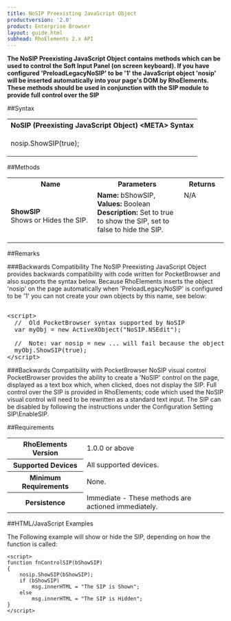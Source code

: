 ```yaml
---
title: NoSIP Preexisting JavaScript Object
productversion: '2.0'
product: Enterprise Browser
layout: guide.html
subhead: RhoElements 2.x API
---
```



<b>
The NoSIP Preexisting JavaScript Object contains methods which can be used to control the Soft Input Panel (on screen keyboard). If you have configured 'PreloadLegacyNoSIP' to be '1' the JavaScript object 'nosip' will be inserted automatically into your page's DOM by RhoElements. These methods should be used in conjunction with the SIP module to provide full control over the SIP
</b>

##Syntax

<table class="re-table"><tr><th class="tableHeading">NoSIP (Preexisting JavaScript Object) &lt;META&gt; Syntax
</th></tr><tr><td class="clsSyntaxCells clsOddRow"><p>nosip.ShowSIP(true);</p></td></tr></table>




##Methods

<table class="re-table"><col width="40%" /><col width="40%" /><col width="20%" /><tr><th class="tableHeading">Name</th><th class="tableHeading">Parameters</th><th class="tableHeading">Returns</th></tr><tr><td style="text-align:left;" class="clsSyntaxCells clsOddRow"><b>ShowSIP<br /></b>Shows or Hides the SIP.</td><td style="text-align:left;" class="clsSyntaxCells clsOddRow"><b>Name: </b>bShowSIP, 
<b>Values: </b>Boolean<br /><b>Description: </b>Set to true to show the SIP, set to false to hide the SIP.<P /></td><td style="text-align:left;" valign="top" class="clsSyntaxCells clsOddRow">N/A</td></tr></table>




##Remarks


###Backwards Compatibility
The NoSIP Preexisting JavaScript Object provides backwards compatibility with code written for PocketBrowser and also supports the syntax below. Because RhoElements inserts the object 'nosip' on the page automatically when 'PreloadLegacyNoSIP' is configured to be '1' you can not create your own objects by this name, see below:

<pre>

&lt;script&gt;
  //  Old PocketBrowser syntax supported by NoSIP
  var myObj = new ActiveXObject("NoSIP.NSEdit"); 
  
  //  Note: var nosip = new ... will fail because the object already exists on the page.
  myObj.ShowSIP(true);
&lt;/script&gt;
</pre>


###Backwards Compatibility with PocketBrowser NoSIP visual control
PocketBrowser provides the ability to create a 'NoSIP' control on the page, displayed as a text box which, when clicked, does not display the SIP. Full control over the SIP is provided in RhoElements; code which used the NoSIP visual control will need to be rewritten as a standard text input. The SIP can be disabled by following the instructions under the Configuration Setting SIP\\EnableSIP.




##Requirements

<table class="re-table"><tr><th class="tableHeading">RhoElements Version</th><td class="clsSyntaxCell clsEvenRow">1.0.0 or above
</td></tr><tr><th class="tableHeading">Supported Devices</th><td class="clsSyntaxCell clsOddRow">All supported devices.</td></tr><tr><th class="tableHeading">Minimum Requirements</th><td class="clsSyntaxCell clsOddRow">None.</td></tr><tr><th class="tableHeading">Persistence</th><td class="clsSyntaxCell clsEvenRow">Immediate - These methods are actioned immediately.</td></tr></table>


##HTML/JavaScript Examples

The Following example will show or hide the SIP, depending on how the function is called:

	<script>
	function fnControlSIP(bShowSIP)
	{
		nosip.ShowSIP(bShowSIP);
		if (bShowSIP)
			msg.innerHTML = "The SIP is Shown";
		else
			msg.innerHTML = "The SIP is Hidden";
	}
	</script>
	





